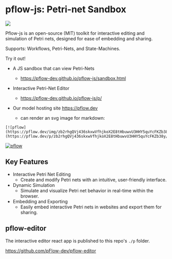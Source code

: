 # pflow-js: Petri-net Sandbox

[![](https://data.jsdelivr.com/v1/package/gh/pflow-dev/pflow-js/badge)](https://www.jsdelivr.com/package/gh/pflow-dev/pflow-js)

Pflow-js is an open-source (MIT) toolkit for
interactive editing and simulation of Petri nets,
designed for ease of embedding and sharing.

Supports: Workflows, Petri-Nets, and State-Machines.

Try it out!

- A JS sandbox that can view Petri-Nets
  - https://pflow-dev.github.io/pflow-js/sandbox.html

- Interactive Petri-Net Editor
  - https://pflow-dev.github.io/pflow-js/p/

- Our model hosting site https://pflow.dev 
  - can render an svg image for markdown:

```
[![pflow](https://pflow.dev/img/zb2rhgQVj436skxwVfhjkoX2E8tHbuwvU3HHY5quYcFKZb38y.svg)](https://pflow.dev/p/zb2rhgQVj436skxwVfhjkoX2E8tHbuwvU3HHY5quYcFKZb38y/)
```


[![pflow](https://pflow.dev/img/zb2rhgQVj436skxwVfhjkoX2E8tHbuwvU3HHY5quYcFKZb38y.svg)](https://pflow.dev/p/zb2rhgQVj436skxwVfhjkoX2E8tHbuwvU3HHY5quYcFKZb38y/)

Key Features
------------
- Interactive Petri Net Editing
  - Create and modify Petri nets with an intuitive, user-friendly interface.
- Dynamic Simulation
  - Simulate and visualize Petri net behavior in real-time within the browser.
- Embedding and Exporting
  - Easily embed interactive Petri nets in websites and export them for sharing.

## pflow-editor

The interactive editor react app is published to this repo's `./p` folder.

 https://github.com/pFlow-dev/pflow-editor
